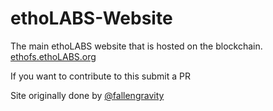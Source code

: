 # ethoLABS-Website
The main ethoLABS website that is hosted on the blockchain. [ethofs.ethoLABS.org](http://ethofs.etholabs.org/)

If you want to contribute to this submit a PR

Site originally done by [@fallengravity](https://github.com/fallengravity)
